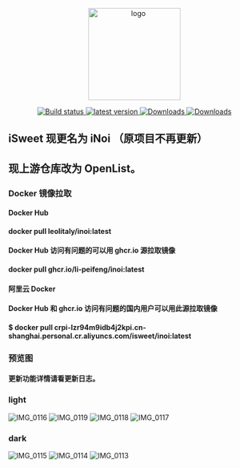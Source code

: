 <p align="center">
  <a href="https://peifeng.li"><img width="184px" alt="logo" src="https://cdn.jsdelivr.net/gh/li-peifeng/static/logo.png" />
  </a>
</p>
<p align="center">
  <a href="https://github.com/li-peifeng/inoi/actions?query=workflow:Build">
    <img src="https://img.shields.io/github/actions/workflow/status/li-peifeng/inoi/build.yml?branch=main" alt="Build status" />
  </a>
  <a href="https://github.com/li-peifeng/isweet/releases">
    <img src="https://img.shields.io/github/release/li-peifeng/inoi" alt="latest version" />
  </a>
  <a href="https://hub.docker.com/r/leolitaly/inoi">
    <img src="https://img.shields.io/docker/pulls/leolitaly/inoi?color=#48BB78&logo=docker&label=pulls" alt="Downloads" />
  </a>
  <a href="https://github.com/li-peifeng/inoi/releases">
    <img src="https://img.shields.io/github/downloads/li-peifeng/inoi/total?color=#9F7AEA&logo=github" alt="Downloads" />
  </a>
</p>

## iSweet 现更名为 iNoi （原项目不再更新）

## 现上游仓库改为 OpenList。

### Docker 镜像拉取

#### Docker Hub

#### docker pull leolitaly/inoi:latest

#### Docker Hub 访问有问题的可以用 ghcr.io 源拉取镜像

#### docker pull ghcr.io/li-peifeng/inoi:latest

#### 阿里云 Docker

#### Docker Hub 和 ghcr.io 访问有问题的国内用户可以用此源拉取镜像

#### $ docker pull crpi-lzr94m9idb4j2kpi.cn-shanghai.personal.cr.aliyuncs.com/isweet/inoi:latest

### 预览图

#### 更新功能详情请看更新日志。

### light

![IMG_0116](https://github.com/user-attachments/assets/6e248f9e-1f0f-4280-b209-2a137252f69b)
![IMG_0119](https://github.com/user-attachments/assets/caa65fd7-9c7f-43c5-b312-cc6ec5fa45fc)
![IMG_0118](https://github.com/user-attachments/assets/6837459c-13f6-4b8d-af6c-d5dc415640bc)
![IMG_0117](https://github.com/user-attachments/assets/ca96e8ff-15b3-42e2-9fa5-c9485043efa5)

### dark

![IMG_0115](https://github.com/user-attachments/assets/4a2a5a04-cce8-4566-8476-e6bd8868cb7d)
![IMG_0114](https://github.com/user-attachments/assets/c4e88d97-9629-4411-a65c-a4c41d75691b)
![IMG_0113](https://github.com/user-attachments/assets/69994ec3-2861-4f15-83b7-619ec7ecff79)
